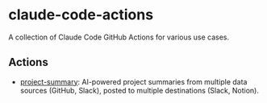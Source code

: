 # claude-code-actions

A collection of Claude Code GitHub Actions for various use cases.

## Actions

- [project-summary](project-summary/README.md): AI-powered project summaries from multiple data sources (GitHub, Slack), posted to multiple destinations (Slack, Notion).

